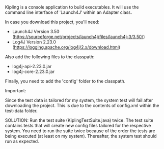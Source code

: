 Kipling is a console application to build executables. It will use the command line interface of 'Launch4J' within an Adapter class.

In case you download this project, you'll need:
  - Launch4J Version 3.50    (https://sourceforge.net/projects/launch4j/files/launch4j-3/3.50/)
  - Log4J Version 2.23.0     (https://logging.apache.org/log4j/2.x/download.html)

Also add the following files to the classpath:
  - log4j-api-2.23.0.jar
  - log4j-core-2.23.0.jar

Finally, you need to add the 'config' folder to the classpath.


Important:

Since the test data is tailored for my system, the system test will fail after downloading the project. This is due to the 
contents of config.xml within the test-data folder. 

SOLUTION: Run the test suite (KiplingTestSuite.java) twice. 
The test suite contains tests that will create new config files tailored for the respective system. You need to run the suite twice
because of the order the tests are being executed (at least on my system).
Thereafter, the system test should run as expected.